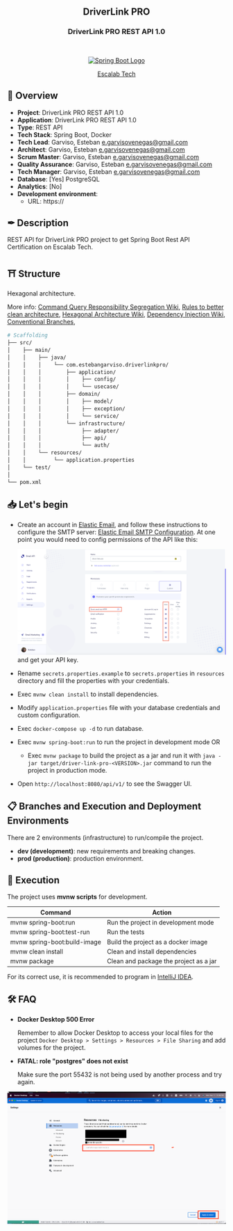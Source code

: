 <br />

<h2 align="center"><b>DriverLink PRO</b></h2>
<h3 align="center"><b>DriverLink PRO REST API 1.0</b></h3>

<br />

<p align="center">
  <a href="https://spring.io/" target="blank"><img src="https://spring.io/img/spring.svg" width="120" alt="Spring Boot Logo" /></a>
</p>

<p align="center">
    <a href="https://escalab.tech/" target="_blank">Escalab Tech</a>
</p>

## 📢 **Overview**

- **Project**: DriverLink PRO REST API 1.0
- **Application**: DriverLink PRO REST API 1.0
- **Type**: REST API
- **Tech Stack**: Spring Boot, Docker
- **Tech Lead**: Garviso, Esteban <e.garvisovenegas@gmail.com>
- **Architect**: Garviso, Esteban <e.garvisovenegas@gmail.com>
- **Scrum Master**: Garviso, Esteban <e.garvisovenegas@gmail.com>
- **Quality Assurance**: Garviso, Esteban <e.garvisovenegas@gmail.com>
- **Tech Manager**: Garviso, Esteban <e.garvisovenegas@gmail.com>
- **Database**: [Yes] PostgreSQL
- **Analytics**: [No]
- **Development environment**:
    - URL: https://

## ✒ **Description**

REST API for DriverLink PRO project to get Spring Boot Rest API Certification on Escalab Tech.

## ⛩ **Structure**

Hexagonal architecture.

More info:
[Command Query Responsibility Segregation Wiki](https://en.wikipedia.org/wiki/Command%E2%80%93query_separation),
[Rules to better clean architecture](https://www.ssw.com.au/rules/rules-to-better-clean-architecture/),
[Hexagonal Architecture Wiki](<https://en.wikipedia.org/wiki/Hexagonal_architecture_(software)>),
[Dependency Injection Wiki](https://en.wikipedia.org/wiki/Dependency_injection),
[Conventional Branches](https://codingsight.com/git-branching-naming-convention-best-practices/),

```bash
# Scaffolding
├── src/
│    ├── main/
│    │    ├── java/
│    │    │    └── com.estebangarviso.driverlinkpro/
│    │    │        ├── application/
│    │    │        │    ├── config/
│    │    │        │    └── usecase/
│    │    │        ├── domain/
│    │    │        │    ├── model/
│    │    │        │    ├── exception/
│    │    │        │    └── service/
│    │    │        └── infrastructure/
│    │    │             ├── adapter/
│    │    │             ├── api/
│    │    │             └── auth/
│    │    └── resources/
│    │         └── application.properties
│    └── test/
│
└── pom.xml
```

## 📥 **Let's begin**

- Create an account in [Elastic Email](https://app.elasticemail.com/), and follow these instructions to configure the SMTP server: [Elastic Email SMTP Configuration](https://elasticemail.com/developers/api-libraries/java/). At one point you would need to config permissions of the API like this:
  
    ![Elastic Email API Permissions](docs/elastic-email-api-permissions.png) and get your API key.
- Rename `secrets.properties.example` to `secrets.properties` in `resources` directory and fill the properties with your credentials.
- Exec `mvnw clean install` to install dependencies.
- Modify `application.properties` file with your database credentials and custom configuration.
- Exec `docker-compose up -d` to run database.
- Exec `mvnw spring-boot:run` to run the project in development mode OR
  - Exec `mvnw package` to build the project as a jar and run it with `java -jar target/driver-link-pro-<VERSION>.jar` command to run the project in production mode.
- Open `http://localhost:8080/api/v1/` to see the Swagger UI.

## 📋 **Branches and Execution and Deployment Environments**

There are 2 environments (infrastructure) to run/compile the project.

- **dev (development)**: new requirements and breaking changes.
- **prod (production)**: production environment.

## 🧪 **Execution**

The project uses **mvnw scripts** for development.

| Command                      | Action                                                  |
|------------------------------| ------------------------------------------------------- |
| mvnw spring-boot:run         | Run the project in development mode                     |
| mvnw spring-boot:test-run     | Run the tests                                           |
| mvnw spring-boot:build-image | Build the project as a docker image                     |
| mvnw clean install           | Clean and install dependencies                          |
| mvnw package                 | Clean and package the project as a jar                  |

For its correct use, it is recommended to program in [IntelliJ IDEA](https://www.jetbrains.com/idea/).

## 🛠️ **FAQ**

- **Docker Desktop 500 Error**

  Remember to allow Docker Desktop to access your local files for the project `Docker Desktop > Settings > Resources > File Sharing` and add volumes for the project.

- **FATAL: role "postgres" does not exist**

  Make sure the port 55432 is not being used by another process and try again.

![Docker Desktop](docs/docker-desktop.png)